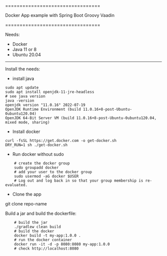 =================================

 Docker App example with Spring Boot Groovy Vaadin
 
=================================

Needs:

- Docker 
- Java 11 or 8
- Ubuntu 20.04

-----
Install the needs:

- install java
```
sudo apt update
sudo apt install openjdk-11-jre-headless
# see java version
java -version
openjdk version "11.0.16" 2022-07-19
OpenJDK Runtime Environment (build 11.0.16+8-post-Ubuntu-0ubuntu120.04)
OpenJDK 64-Bit Server VM (build 11.0.16+8-post-Ubuntu-0ubuntu120.04, mixed mode, sharing)
```
- Install docker
```
curl -fsSL https://get.docker.com -o get-docker.sh
DRY_RUN=1 sh ./get-docker.sh
```
- Run docker without sudo
```
    # create the docker group
    sudo groupadd docker
    # add your user to the docker group
    sudo usermod -aG docker $USER
    # Log out and log back in so that your group membership is re-evaluated.
```
- Clone the app

git clone repo-name



Build a jar and build the dockerfile:
```
    # build the jar
    ./gradlew clean build
    # build the docker 
	docker build -t my-app:1.0.0 .
	# run the docker container
	docker run -it -d -p 8080:8080 my-app:1.0.0
    # check http://localhost:8080
```


